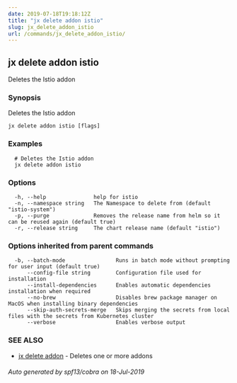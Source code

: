 ```yaml
---
date: 2019-07-18T19:18:12Z
title: "jx delete addon istio"
slug: jx_delete_addon_istio
url: /commands/jx_delete_addon_istio/
---
```

## jx delete addon istio

Deletes the Istio addon

### Synopsis

Deletes the Istio addon

```
jx delete addon istio [flags]
```

### Examples

```
  # Deletes the Istio addon
  jx delete addon istio
```

### Options

```
  -h, --help               help for istio
  -n, --namespace string   The Namespace to delete from (default "istio-system")
  -p, --purge              Removes the release name from helm so it can be reused again (default true)
  -r, --release string     The chart release name (default "istio")
```

### Options inherited from parent commands

```
  -b, --batch-mode                Runs in batch mode without prompting for user input (default true)
      --config-file string        Configuration file used for installation
      --install-dependencies      Enables automatic dependencies installation when required
      --no-brew                   Disables brew package manager on MacOS when installing binary dependencies
      --skip-auth-secrets-merge   Skips merging the secrets from local files with the secrets from Kubernetes cluster
      --verbose                   Enables verbose output
```

### SEE ALSO

* [jx delete addon](/commands/jx_delete_addon/)	 - Deletes one or more addons

###### Auto generated by spf13/cobra on 18-Jul-2019
